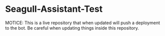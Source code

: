 # Seagull-Assistant-Test
MOTICE: This is a live repository that when updated will push a deployment to the bot. Be careful when updating things inside this repository.
